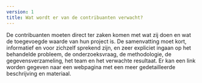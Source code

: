 ```yaml
---
version: 1
title: Wat wordt er van de contribuanten verwacht?
---
```


De contribuanten moeten direct ter zaken komen met wat zij doen en wat de toegevoegde waarde van hun project is. De samenvatting moet kort, informatief en voor zichzelf sprekend zijn, en zeer expliciet ingaan op het behandelde probleem, de onderzoeksvraag, de methodologie, de gegevensverzameling, het team en het verwachte resultaat. Er kan een link worden gegeven naar een webpagina met een meer gedetailleerde beschrijving en materiaal.
